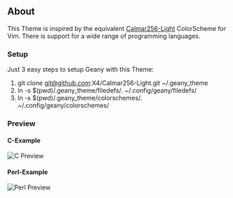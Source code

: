## About

This Theme is inspired by the equivalent [Calmar256-Light](http://www.vim.org/scripts/script.php?script_id=1807) ColorScheme for Vim. There is support for a wide range of programming languages.

### Setup
Just 3 easy steps to setup Geany with this Theme:

1. git clone git@github.com:X4/Calmar256-Light.git ~/.geany_theme
2. ln -s $(pwd)/.geany_theme/filedefs/*.* ~/.config/geany/filedefs/
3. ln -s $(pwd)/.geany_theme/colorschemes/*.* ~/.config/geany/colorschemes/

### Preview

#### C-Example
![C Preview](http://i.imgur.com/aFWmZ4c.png)

#### Perl-Example 
![Perl Preview](http://i.imgur.com/NbBtse8.png)
